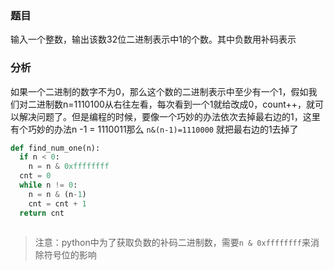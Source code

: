 ### 题目

输入一个整数，输出该数32位二进制表示中1的个数。其中负数用补码表示

### 分析

如果一个二进制的数字不为0，那么这个数的二进制表示中至少有一个1，假如我们对二进制数n=1110100从右往左看，每次看到一个1就给改成0，count++，就可以解决问题了。但是编程的时候，要像一个巧妙的办法依次去掉最右边的1，这里有个巧妙的办法n -1 = 1110011那么 ```n&(n-1)=1110000``` 就把最右边的1去掉了

```python
def find_num_one(n):
  if n < 0:
    n = n & 0xffffffff
  cnt = 0
  while n != 0:
    n = n & (n-1)
    cnt = cnt + 1
  return cnt
    
```

> 注意：python中为了获取负数的补码二进制数，需要```n & 0xffffffff```来消除符号位的影响

